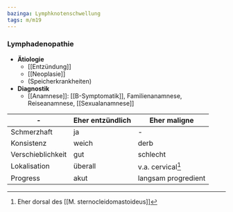 ```yaml
---
bazinga: Lymphknotenschwellung
tags: m/m19
---
```

### Lymphadenopathie
- **Ätiologie**
	- [[Entzündung]]
	- [[Neoplasie]]
	- (Speicherkrankheiten)
- **Diagnostik**
	- [[Anamnese]]: [[B-Symptomatik]], Familienanamnese, Reiseanamnese, [[Sexualanamnese]]


-|Eher entzündlich|Eher maligne
-|-|-
Schmerzhaft|ja|-
Konsistenz|weich|derb
Verschieblichkeit|gut|schlecht
Lokalisation|überall|v.a. cervical[^1]
Progress|akut|langsam progredient

[^1]: Eher dorsal des [[M. sternocleidomastoideus]]